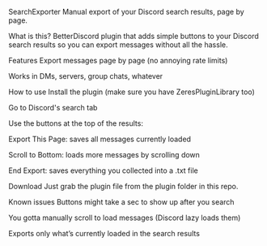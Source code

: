 SearchExporter
Manual export of your Discord search results, page by page.

What is this?
BetterDiscord plugin that adds simple buttons to your Discord search results so you can export messages without all the hassle.

Features
Export messages page by page (no annoying rate limits)

Works in DMs, servers, group chats, whatever

How to use
Install the plugin (make sure you have ZeresPluginLibrary too)

Go to Discord's search tab

Use the buttons at the top of the results:

Export This Page: saves all messages currently loaded

Scroll to Bottom: loads more messages by scrolling down

End Export: saves everything you collected into a .txt file

Download
Just grab the plugin file from the plugin folder in this repo.

Known issues
Buttons might take a sec to show up after you search

You gotta manually scroll to load messages (Discord lazy loads them)

Exports only what’s currently loaded in the search results
